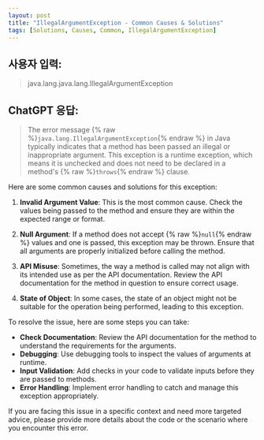 ```yaml
---
layout: post
title: "IllegalArgumentException - Common Causes & Solutions"
tags: [Solutions, Causes, Common, IllegalArgumentException]
---
```


## 사용자 입력:
> java.lang.java.lang.IllegalArgumentException

## ChatGPT 응답:
> The error message {% raw %}`java.lang.IllegalArgumentException`{% endraw %} in Java typically indicates that a method has been passed an illegal or inappropriate argument. This exception is a runtime exception, which means it is unchecked and does not need to be declared in a method's {% raw %}`throws`{% endraw %} clause.

Here are some common causes and solutions for this exception:

1. **Invalid Argument Value**: This is the most common cause. Check the values being passed to the method and ensure they are within the expected range or format.

2. **Null Argument**: If a method does not accept {% raw %}`null`{% endraw %} values and one is passed, this exception may be thrown. Ensure that all arguments are properly initialized before calling the method.

3. **API Misuse**: Sometimes, the way a method is called may not align with its intended use as per the API documentation. Review the API documentation for the method in question to ensure correct usage.

4. **State of Object**: In some cases, the state of an object might not be suitable for the operation being performed, leading to this exception.

To resolve the issue, here are some steps you can take:

- **Check Documentation**: Review the API documentation for the method to understand the requirements for the arguments.
- **Debugging**: Use debugging tools to inspect the values of arguments at runtime.
- **Input Validation**: Add checks in your code to validate inputs before they are passed to methods.
- **Error Handling**: Implement error handling to catch and manage this exception appropriately.

If you are facing this issue in a specific context and need more targeted advice, please provide more details about the code or the scenario where you encounter this error.

